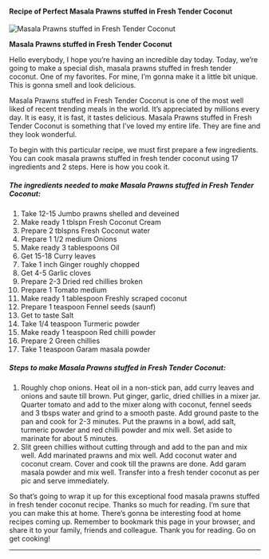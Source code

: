             

#### Recipe of Perfect Masala Prawns stuffed in Fresh Tender Coconut

![Masala Prawns stuffed in Fresh Tender Coconut](https://img-global.cpcdn.com/recipes/15fe6601f27924af/751x532cq70/masala-prawns-stuffed-in-fresh-tender-coconut-recipe-main-photo.jpg)

**Masala Prawns stuffed in Fresh Tender Coconut**

Hello everybody, I hope you’re having an incredible day today. Today, we’re going to make a special dish, masala prawns stuffed in fresh tender coconut. One of my favorites. For mine, I’m gonna make it a little bit unique. This is gonna smell and look delicious.

Masala Prawns stuffed in Fresh Tender Coconut is one of the most well liked of recent trending meals in the world. It’s appreciated by millions every day. It is easy, it is fast, it tastes delicious. Masala Prawns stuffed in Fresh Tender Coconut is something that I’ve loved my entire life. They are fine and they look wonderful.

To begin with this particular recipe, we must first prepare a few ingredients. You can cook masala prawns stuffed in fresh tender coconut using 17 ingredients and 2 steps. Here is how you cook it.

##### The ingredients needed to make Masala Prawns stuffed in Fresh Tender Coconut:

1.  Take 12-15 Jumbo prawns shelled and deveined
2.  Make ready 1 tblspn Fresh Coconut Cream
3.  Prepare 2 tblspns Fresh Coconut water
4.  Prepare 1 1/2 medium Onions
5.  Make ready 3 tablespoons Oil
6.  Get 15-18 Curry leaves
7.  Take 1 inch Ginger roughly chopped
8.  Get 4-5 Garlic cloves
9.  Prepare 2-3 Dried red chillies broken
10.  Prepare 1 Tomato medium
11.  Make ready 1 tablespoon Freshly scraped coconut
12.  Prepare 1 teaspoon Fennel seeds (saunf)
13.  Get to taste Salt
14.  Take 1/4 teaspoon Turmeric powder
15.  Make ready 1 teaspoon Red chilli powder
16.  Prepare 2 Green chillies
17.  Take 1 teaspoon Garam masala powder

##### Steps to make Masala Prawns stuffed in Fresh Tender Coconut:

1.  Roughly chop onions. Heat oil in a non-stick pan, add curry leaves and onions and saute till brown. Put ginger, garlic, dried chillies in a mixer jar. Quarter tomato and add to the mixer along with coconut, fennel seeds and 3 tbsps water and grind to a smooth paste. Add ground paste to the pan and cook for 2-3 minutes. Put the prawns in a bowl, add salt, turmeric powder and red chilli powder and mix well. Set aside to marinate for about 5 minutes.
2.  Slit green chillies without cutting through and add to the pan and mix well. Add marinated prawns and mix well. Add coconut water and coconut cream. Cover and cook till the prawns are done. Add garam masala powder and mix well. Transfer into a fresh tender coconut as per pic and serve immediately.

So that’s going to wrap it up for this exceptional food masala prawns stuffed in fresh tender coconut recipe. Thanks so much for reading. I’m sure that you can make this at home. There’s gonna be interesting food at home recipes coming up. Remember to bookmark this page in your browser, and share it to your family, friends and colleague. Thank you for reading. Go on get cooking!

* * *